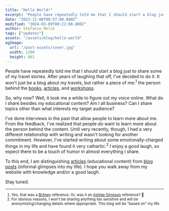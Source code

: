 ```yaml
---
title: "Hello World!"
excerpt: "People have repeatedly told me that I should start a blog just to share some of my travel stories. After years of laughing that off, I've decided to do it. It won't just be a blog about my travels, but rather a piece of me: the person behind the books, articles, and workshops. So, why now? You'll have to read this blog post to find out."
date: "2023-11-08T00:57:00.000Z"
modified: "2024-03-09T00:22:00.000Z"
author: Stefanie Molin
tags: ["updates"]
assets: "/assets/blog/hello-world"
ogImage:
  url: "/post-assets/cover.jpg"
  width: 1200
  height: 881
---
```


People have repeatedly told me that I should start a blog just to share some of my travel stories. After years of laughing that off, I've decided to do it. It won't just be a blog about my travels, but rather a piece of me:<sup>1</sup> the person behind the [books](/books), [articles](/articles), and [workshops](/workshops).

So, why now? Well, it took me a while to figure out my voice online. What do I share besides my educational content? Am I all business? Can I share topics other than what interests my target audience?

I've done interviews in the past that allow people to learn more about me. From the feedback, I've realized that people *do* want to learn more about the person behind the content. Until very recently, though, I had a very different relationship with writing and wasn't looking for another commitment. However, I've started writing about some emotionally-charged things in my life and have found it very cathartic.<sup>2</sup> I enjoy a good laugh, so expect there to be a touch of humor in almost everything I share.

To this end, I am distinguishing [articles](/articles) (educational content) from [blog posts](/blog) (informal glimpses into my life). I hope you walk away from my website with knowledge and/or a good laugh.

Stay tuned.

<small class="leading-snug">
<hr class="w-1/2" />

1. Yes, that was a [Britney](https://www.youtube.com/watch?v=u4FF6MpcsRw) reference. Or, was it an [Ashlee Simpson](https://www.youtube.com/watch?v=WJCsyLUCSXI) reference? 🤔
2. For obvious reasons, I won't be sharing anything too sensitive and will be anonymizing/changing details where appropriate. This blog will be "based on" my life.

</small>
